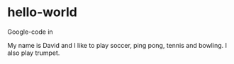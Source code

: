 # hello-world
Google-code in

My name is David and I like to play soccer, ping pong, tennis and bowling. I also play trumpet.

